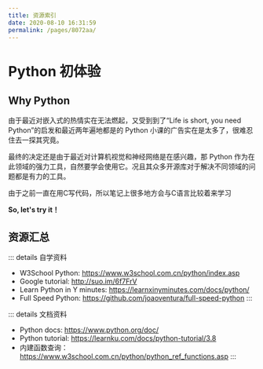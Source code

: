 ```yaml
---
title: 资源索引
date: 2020-08-10 16:31:59
permalink: /pages/8072aa/
---
```

# Python 初体验

## Why Python

由于最近对嵌入式的热情实在无法燃起，又受到到了“Life is short, you need Python”的启发和最近两年遍地都是的 Python 小课的广告实在是太多了，很难忍住去一探其究竟。

最终的决定还是由于最近对计算机视觉和神经网络是在感兴趣，那 Python 作为在此领域的强力工具，自然要学会使用它。况且其众多开源库对于解决不同领域的问题都是有力的工具。

由于之前一直在用C写代码，所以笔记上很多地方会与C语言比较着来学习

**So, let's try it！**

## 资源汇总

::: details 自学资料
* W3School Python: <https://www.w3school.com.cn/python/index.asp>
* Google tutorial: <http://suo.im/6f7FrV>
* Learn Python in Y minutes: <https://learnxinyminutes.com/docs/python/>
* Full Speed Python: <https://github.com/joaoventura/full-speed-python>
:::

::: details 文档资料
* Python docs: <https://www.python.org/doc/>
* Python tutorial: <https://learnku.com/docs/python-tutorial/3.8>
* 内建函数查询：<https://www.w3school.com.cn/python/python_ref_functions.asp>
:::



